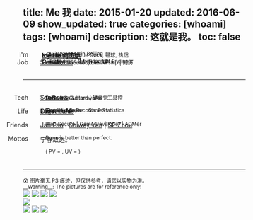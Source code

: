 title: Me 我
date: 2015-01-20
updated: 2016-06-09
show_updated: true
categories: [whoami]
tags: [whoami]
description: 这就是我。
toc: false
----------

<span class="key_pos">I'm</span> <span class="val_pos"> <i class="fa fa-user-secret">&nbsp;</i> &nbsp;__<a href="#qr_code" target="_top" onclick="document.getElementById('qr_code').className='center pic_styl'; setTimeout(function(){ $('#qr_code').fadeOut(100).fadeIn(150).fadeOut(100).fadeIn(150); }, 200);">Ice He 何志远</a>__</span>
<span class="val_pos"> &nbsp; &nbsp; &nbsp;<sup><i class="fa fa-paper-plane">&nbsp;</i> A Cantonese in Beijing</sup></span>
<span class="val_pos"> <i class="fa fa-envelope-square">&nbsp;</i> &nbsp;<x@icehe.me> </span>
<span class="val_pos"> &nbsp; &nbsp; &nbsp;<sup><i class="fa fa-heart">&nbsp;</i> Animate, Shuttle Cock, 毽球, 执信</sup></span>

<br/> <span class="key_pos">Job</span> <span class="val_pos"> <i class="fa fa-weibo">&nbsp;</i> [Sina Weibo](http://weibo.com/2181657940/) - Mobile API </span>
<span class="val_pos"> &nbsp; &nbsp; &nbsp;<sup><i class="fa fa-puzzle-piece">&nbsp;</i> Server-side Development Engineer</sup></span>
<span class="val_pos"> <i class="fa fa-file-text">&nbsp;</i> &nbsp;[Resume](/resume)</span>
<span class="val_pos"> &nbsp; &nbsp; &nbsp;<sup><i class="fa fa-gear">&nbsp;</i> Skills, Education, Leadership | 简历</sup></span>
<span class="val_pos"> <i class="fa fa-github-alt">&nbsp;</i> &nbsp;[Github](http://github.com/IceHe)</span><br/><br/>

---
<br/> <span class="key_pos">Tech</span> <span class="val_pos"> <i class="fa fa-gears">&nbsp;</i> [Tools](/tools/)</span>
<span class="val_pos"> &nbsp; &nbsp; &nbsp;<sup>Softwares & Hardwares | 工具控</sup></span>
<span class="val_pos"> <i class="fa fa-keyboard-o">&nbsp;</i> [Shortcuts](/mac_shortcuts/)</span>
<span class="val_pos"> &nbsp; &nbsp; &nbsp;<sup>Default & Custom | 键盘党</sup></span>

<br/> <span class="key_pos">Life</span> <span class="val_pos"> <i class="fa fa-calendar">&nbsp;</i> [Logs](/lifelogs)</span>
<span class="val_pos"> &nbsp; &nbsp; &nbsp;<sup>Time Usage Records & Statistics</sup></span>
<span class="val_pos"> <i class="fa fa-heart">&nbsp;</i> [Favourites](/favourites)</span>
<span class="val_pos"> &nbsp; &nbsp; &nbsp;<sup><i class="fa fa-book">&nbsp;</i>Books &nbsp;<i class="fa fa-film">&nbsp;</i>Movies &nbsp;<i class="fa fa-rocket">&nbsp;</i>Games …</sup></span>
<span class="val_pos"> <i class="fa fa-pencil">&nbsp;</i> [Old Articles](http://290841032.qzone.qq.com/)</span>
<span class="val_pos"> &nbsp; &nbsp; &nbsp;<sup>Good old days</sup> </span>

<br/> <span class="key_pos">Friends</span> <span class="val_pos"> <i class="fa fa-users"></i>&nbsp; [Jan Fan](http://janfan.github.io/) | [Shiwey Yan](http://shiweyyan.github.io/) | [SF Zhou](http://sf-zhou.github.io/)</span>
<span class="val_pos"> &nbsp; &nbsp; &nbsp;<sup>Web Secure | Game Developer | ACMer</sup> </span>

<br/> <span class="key_pos">Mottos</span> <span class="val_pos"> <i class="fa fa-comment">&nbsp;</i> 宁静致远。</span>
<span class="val_pos"> &nbsp; &nbsp; &nbsp;<sup>Done is better than perfect.</sup></span>

<br/><span class="val_pos"> &nbsp; &nbsp; &nbsp;<sup>( PV = <span id="busuanzi_value_site_pv"></span> , UV = <span id="busuanzi_value_site_uv"></span> )</sup></span><br/><br/>

---

<div class="center"><sub>😰 图片毫无 PS 痕迹，但仅供参考，请您以实物为准。</sub></div> <div class="center"><sub>__Warning__: The pictures are for reference only!</sub></div>  <div class="center"> <img src="http://7vzp68.com1.z0.glb.clouddn.com/about/avatar_00.jpg" class="pic_styl" style="margin-left: 0px" /> <img src="http://7vzp68.com1.z0.glb.clouddn.com/about/avatar_01a.jpg" class="pic_styl" /> <img src="http://7vzp68.com1.z0.glb.clouddn.com/about/avatar_04.jpg" class="pic_styl" /> <img src="http://7vzp68.com1.z0.glb.clouddn.com/about/avatar_08.png" class="pic_styl" /> </div> <div class="center"> <img id="qr_code" src="http://7vzp68.com1.z0.glb.clouddn.com/about_original/qrcode_00.jpg" class="hidden" /> </div> <div class="center"> <img src="http://7vzp68.com1.z0.glb.clouddn.com/about/avatar_03a.jpg" class="pic_styl" /> <img src="http://7vzp68.com1.z0.glb.clouddn.com/about/avatar_05.png" class="pic_styl" /> <img src="http://7vzp68.com1.z0.glb.clouddn.com/about/avatar_06.png" class="pic_styl" /> </div>

<style type="text/css">.key_pos{position: absolute; right: 75%; text-align: left;} .val_pos{position: absolute; left: 27%;} .red{color: gray;} article img.pic_styl{height: 140px; width: auto; margin-right: 10px;}</style>

<script src="//libs.baidu.com/jquery/2.0.3/jquery.min.js"></script>
